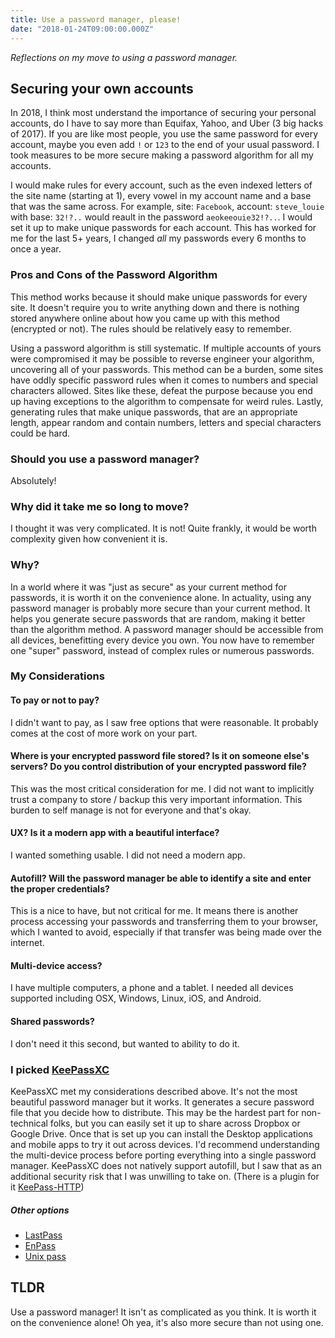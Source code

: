 ```yaml
---
title: Use a password manager, please!
date: "2018-01-24T09:00:00.000Z"
---
```


*Reflections on my move to using a password manager.*

## Securing your own accounts

In 2018, I think most understand the importance of securing your personal accounts, do I have to say more than Equifax, Yahoo, and Uber (3 big hacks of 2017). If you are like most people, you use the same password for every account, maybe you even add `!` or `123` to the end of your usual password. I took measures to be more secure making a password algorithm for all my accounts.

I would make rules for every account, such as the even indexed letters of the site name (starting at 1), every vowel in my account name and a base that was the same across. For example, site: `Facebook`, account: `steve_louie` with base: `32!?..` would reault in the password `aeokeeouie32!?..`. I would set it up to make unique passwords for each account. This has worked for me for the last 5+ years, I changed *all* my passwords every 6 months to once a year.

### Pros and Cons of the Password Algorithm
This method works because it should make unique passwords for every site. It doesn't require you to write anything down and there is nothing stored anywhere online about how you came up with this method (encrypted or not). The rules should be relatively easy to remember.

Using a password algorithm is still systematic. If multiple accounts of yours were compromised it may be possible to reverse engineer your algorithm, uncovering all of your passwords. This method can be a burden, some sites have oddly specific password rules when it comes to numbers and special characters allowed. Sites like these, defeat the purpose because you end up having exceptions to the algorithm to compensate for weird rules. Lastly, generating rules that make unique passwords, that are an appropriate length, appear random and contain numbers, letters and special characters could be hard.

### Should you use a password manager?
Absolutely!

### Why did it take me so long to move?
I thought it was very complicated. It is not! Quite frankly, it would be worth complexity given how convenient it is.

### Why?
In a world where it was "just as secure" as your current method for passwords, it is worth it on the convenience alone. In actuality, using any password manager is probably more secure than your current method. It helps you generate secure passwords that are random, making it better than the algorithm method. A password manager should be accessible from all devices, benefitting every device you own. You now have to remember one "super" password, instead of complex rules or numerous passwords.

### My Considerations
#### To pay or not to pay?
I didn't want to pay, as I saw free options that were reasonable. It probably comes at the cost of more work on your part.

#### Where is your encrypted password file stored? Is it on someone else's servers? Do you control distribution of your encrypted password file?
This was the most critical consideration for me. I did not want to implicitly trust a company to store / backup this very important information. This burden to self manage is not for everyone and that's okay.

#### UX? Is it a modern app with a beautiful interface?
I wanted something usable. I did not need a modern app.

#### Autofill? Will the password manager be able to identify a site and enter the proper credentials?
This is a nice to have, but not critical for me. It means there is another process accessing your passwords and transferring them to your browser, which I wanted to avoid, especially if that transfer was being made over the internet.

#### Multi-device access?
I have multiple computers, a phone and a tablet. I needed all devices supported including OSX, Windows, Linux, iOS, and Android.

#### Shared passwords?
I don't need it this second, but wanted to ability to do it.

### I picked [KeePassXC](https://keepassxc.org/)
KeePassXC met my considerations described above. It's not the most beautiful password manager but it works. It generates a secure password file that you decide how to distribute. This may be the hardest part for non-technical folks, but you can easily set it up to share across Dropbox or Google Drive. Once that is set up you can install the Desktop applications and mobile apps to try it out across devices. I'd recommend understanding the multi-device process before porting everything into a single password manager. KeePassXC does not natively support autofill, but I saw that as an additional security risk that I was unwilling to take on. (There is a plugin for it [KeePass-HTTP](https://github.com/pfn/keepasshttp))

##### Other options
- [LastPass](https://www.lastpass.com/)
- [EnPass](https://www.enpass.io/)
- [Unix pass](https://www.passwordstore.org/)

## TLDR
Use a password manager! It isn't as complicated as you think. It is worth it on the convenience alone! Oh yea, it's also more secure than not using one.
